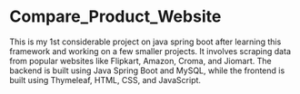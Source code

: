 # Compare_Product_Website
This is my 1st considerable project on java spring boot after learning this framework and working on a few smaller projects. It involves scraping data from popular websites like Flipkart, Amazon, Croma, and Jiomart. The backend is built using Java Spring Boot and MySQL, while the frontend is built using Thymeleaf, HTML, CSS, and JavaScript.
